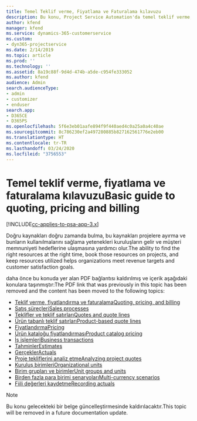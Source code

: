 ```yaml
---
title: Temel Teklif verme, Fiyatlama ve Faturalama kılavuzu
description: Bu konu, Project Service Automation'da temel teklif verme, faturalama ve fiyatlandırma hakkındaki bilgilere bağlantı sağlar.
author: kfend
manager: kfend
ms.service: dynamics-365-customerservice
ms.custom:
- dyn365-projectservice
ms.date: 2/14/2019
ms.topic: article
ms.prod: ''
ms.technology: ''
ms.assetid: 8a19c88f-9d4d-474b-a5de-c954fe333052
ms.author: kfend
audience: Admin
search.audienceType:
- admin
- customizer
- enduser
search.app:
- D365CE
- D365PS
ms.openlocfilehash: 5f6e3eb01aafe894f9f440aed4c0a25a0a4c40ae
ms.sourcegitcommit: 8c786230ef2a497280885b827162561776e2eb00
ms.translationtype: HT
ms.contentlocale: tr-TR
ms.lasthandoff: 03/24/2020
ms.locfileid: "3756553"
---
```

# <a name="basic-guide-to-quoting-pricing-and-billing"></a><span data-ttu-id="34b34-103">Temel teklif verme, fiyatlama ve faturalama kılavuzu</span><span class="sxs-lookup"><span data-stu-id="34b34-103">Basic guide to quoting, pricing and billing</span></span>

[!INCLUDE[cc-applies-to-psa-app-3.x](../../includes/cc-applies-to-psa-app-3x.md)]

<span data-ttu-id="34b34-104">Doğru kaynakları doğru zamanda bulma, bu kaynakları projelere ayırma ve bunların kullanılmalarını sağlama yetenekleri kuruluşların gelir ve müşteri memnuniyeti hedeflerine ulaşmasına yardımcı olur.</span><span class="sxs-lookup"><span data-stu-id="34b34-104">The ability to find the right resources at the right time, book those resources on projects, and keep resources utilized helps organizations meet revenue targets and customer satisfaction goals.</span></span> 

<span data-ttu-id="34b34-105">daha önce bu konuda yer alan PDF bağlantısı kaldırılmış ve içerik aşağıdaki konulara taşınmıştır:</span><span class="sxs-lookup"><span data-stu-id="34b34-105">The PDF link that was previously in this topic has been removed and the content has been moved to the following topics:</span></span>

- [<span data-ttu-id="34b34-106">Teklif verme, fiyatlandırma ve faturalama</span><span class="sxs-lookup"><span data-stu-id="34b34-106">Quoting, pricing, and billing</span></span>](../quote-bill-price.md)
- [<span data-ttu-id="34b34-107">Satış süreçleri</span><span class="sxs-lookup"><span data-stu-id="34b34-107">Sales processes</span></span>](../basic-sales-process.md)
- [<span data-ttu-id="34b34-108">Teklifler ve teklif satırları</span><span class="sxs-lookup"><span data-stu-id="34b34-108">Quotes and quote lines</span></span>](../basic-quote-lines.md)
- [<span data-ttu-id="34b34-109">Ürün tabanlı teklif satırları</span><span class="sxs-lookup"><span data-stu-id="34b34-109">Product-based quote lines</span></span>](../product-based-quote-lines.md)
- [<span data-ttu-id="34b34-110">Fiyatlandırma</span><span class="sxs-lookup"><span data-stu-id="34b34-110">Pricing</span></span>](../basic-pricing.md)
- [<span data-ttu-id="34b34-111">Ürün kataloğu fiyatlandırması</span><span class="sxs-lookup"><span data-stu-id="34b34-111">Product catalog pricing</span></span>](../product-catalog-pricing.md)
- [<span data-ttu-id="34b34-112">İş işlemleri</span><span class="sxs-lookup"><span data-stu-id="34b34-112">Business transactions</span></span>](../basic-business-transactions.md)
- [<span data-ttu-id="34b34-113">Tahminler</span><span class="sxs-lookup"><span data-stu-id="34b34-113">Estimates</span></span>](../estimates.md)
- [<span data-ttu-id="34b34-114">Gerçekler</span><span class="sxs-lookup"><span data-stu-id="34b34-114">Actuals</span></span>](../actuals.md)
- [<span data-ttu-id="34b34-115">Proje tekliflerini analiz etme</span><span class="sxs-lookup"><span data-stu-id="34b34-115">Analyzing project quotes</span></span>](../basic-analyzing-quotes.md)
- [<span data-ttu-id="34b34-116">Kuruluş birimleri</span><span class="sxs-lookup"><span data-stu-id="34b34-116">Organizational units</span></span>](../advanced-organizational.md)
- [<span data-ttu-id="34b34-117">Birim grupları ve birimler</span><span class="sxs-lookup"><span data-stu-id="34b34-117">Unit groups and units</span></span>](../advanced-units.md)
- [<span data-ttu-id="34b34-118">Birden fazla para birimi senaryoları</span><span class="sxs-lookup"><span data-stu-id="34b34-118">Multi-currency scenarios</span></span>](../advanced-currency.md)
- [<span data-ttu-id="34b34-119">Fiili değerleri kaydetme</span><span class="sxs-lookup"><span data-stu-id="34b34-119">Recording actuals</span></span>](../advanced-actuals.md)

> [!NOTE]
> <span data-ttu-id="34b34-120">Bu konu gelecekteki bir belge güncelleştirmesinde kaldırılacaktır.</span><span class="sxs-lookup"><span data-stu-id="34b34-120">This topic will be removed in a future documentation update.</span></span> 
